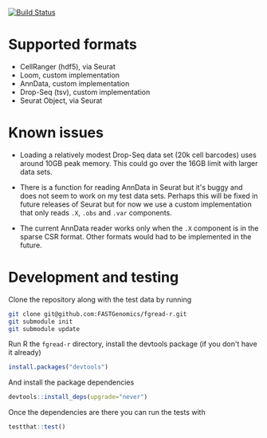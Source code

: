 [![Build Status](https://travis-ci.org/FASTGenomics/jupyter-fgread-r.svg?branch=master)](https://fastgenomics.github.io/jupyter-fgread-r/docs/)

# Supported formats

- CellRanger (hdf5), via Seurat
- Loom, custom implementation
- AnnData, custom implementation
- Drop-Seq (tsv), custom implementation
- Seurat Object, via Seurat

# Known issues

- Loading a relatively modest Drop-Seq data set (20k cell barcodes) uses around 10GB
  peak memory.  This could go over the 16GB limit with larger data sets.

- There is a function for reading AnnData in Seurat but it's buggy and does not seem to
  work on my test data sets.  Perhaps this will be fixed in future releases of Seurat
  but for now we use a custom implementation that only reads `.X`, `.obs` and `.var`
  components.

- The current AnnData reader works only when the `.X` component is in the sparse CSR
  format.  Other formats would had to be implemented in the future.


# Development and testing

Clone the repository along with the test data by running

``` bash
git clone git@github.com:FASTGenomics/fgread-r.git
git submodule init
git submodule update
```

Run R the `fgread-r` directory, install the devtools package (if you don't have it already)

``` R
install.packages("devtools")
```

And install the package dependencies

``` R
devtools::install_deps(upgrade="never")
```

Once the dependencies are there you can run the tests with

``` R
testthat::test()
```
